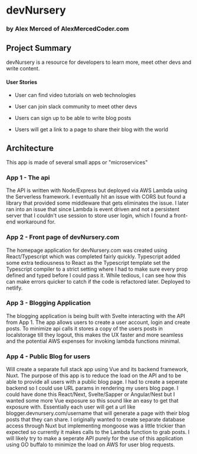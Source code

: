# devNursery
### by Alex Merced of AlexMercedCoder.com

## Project Summary

devNursery is a resource for developers to learn more, meet other devs and write content.

#### User Stories

- User can find video tutorials on web technologies

- User can join slack community to meet other devs

- Users can sign up to be able to write blog posts

- Users will get a link to a page to share their blog with the world

## Architecture

This app is made of several small apps or "microservices"

### App 1 - The api

The API is written with Node/Express but deployed via AWS Lambda using the Serverless framework. I eventually hit an issue with CORS but found a library that provided some middleware that gets eliminates the issue. I later ran into an issue that since Lambda is event driven and not a persistent server that I couldn't use session to store user login, which I found a front-end workaround for.

### App 2 - Front page of devNursery.com

The homepage application for devNursery.com was created using React/Typescript which was completed fairly quickly. Typescript added some extra tediousness to React as the Typescript template set the Typescript compiler to a strict setting where I had to make sure every prop defined and typed before I could pass it. While tedious, I can see how this can make errors quicker to catch if the code is refactored later. Deployed to netlify.

### App 3 - Blogging Application

The blogging application is being built with Svelte interacting with the API from App 1. The app allows users to create a user account, login and create posts. To minimize api calls it stores a copy of the users posts in localstorage till they logout, this makes the UX faster and more seamless and the potential AWS expenses for invoking lambda functions minimal.

### App 4 - Public Blog for users

Will create a separate full stack app using Vue and its backend framework, Nuxt. The purpose of this app is to reduce the load on the API and to be able to provide all users with a public blog page. I had to create a seperate backend so I could use URL params in rendering my users blog page. I could have done this React/Next, Svelte/Sapper or Angular/Nest but I wanted some more Vue exposure so this sound like an easy to get that exposure with. Essentially each user will get a url like blogger.devnursery.com/username that will generate a page with their blog posts that they can share. I originally wanted to create separate database access through Nuxt but implementing mongoose was a little trickier than expected so currently it makes calls to the Lambda function to grab posts. I will likely try to make a seperate API purely for the use of this application using GO buffalo to minimize the load on AWS for user blog requests.
